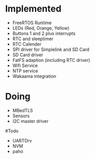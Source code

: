 # Implemented
- FreeRTOS Runtime
- LEDs (Red, Orange, Yellow)
- Buttons 1 and 2 plus interrupts
- RTC and sleeptimer
- RTC Calender
- SPI driver for Simplelink and SD Card
- SD Card driver
- FatFS adaption (including RTC driver)
- Wifi Service
- NTP service
- Wakaama integration




# Doing
- MBedTLS
- Sensors
- I2C master driver



#Todo
- UARTDrv
- NVM
- paho


